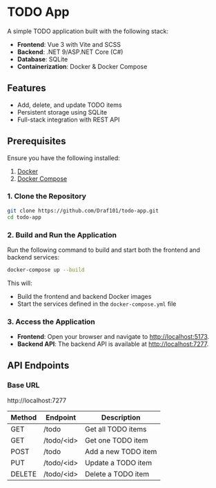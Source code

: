 # TODO App

A simple TODO application built with the following stack:

- **Frontend**: Vue 3 with Vite and SCSS
- **Backend**: .NET 9/ASP.NET Core (C#)
- **Database**: SQLite
- **Containerization**: Docker & Docker Compose

## Features

- Add, delete, and update TODO items
- Persistent storage using SQLite
- Full-stack integration with REST API

## Prerequisites

Ensure you have the following installed:

1. [Docker](https://www.docker.com/get-started)
2. [Docker Compose](https://docs.docker.com/compose/install/)



### 1. Clone the Repository

```bash
git clone https://github.com/Draf101/todo-app.git
cd todo-app
```


### 2. Build and Run the Application

Run the following command to build and start both the frontend and backend services:

```bash
docker-compose up --build
```

This will:
- Build the frontend and backend Docker images
- Start the services defined in the `docker-compose.yml` file


### 3. Access the Application

- **Frontend**: Open your browser and navigate to [http://localhost:5173](http://localhost:5173).
- **Backend API**: The backend API is available at [http://localhost:7277](http://localhost:7277).

## API Endpoints

### Base URL
http://localhost:7277

| Method | Endpoint      | Description          |
|--------|---------------|----------------------|
| GET    | /todo         | Get all TODO items  |
| GET    | /todo/&lt;id&gt;    | Get one TODO item  |
| POST   | /todo         | Add a new TODO item |
| PUT    | /todo/&lt;id&gt;    | Update a TODO item  |
| DELETE | /todo/&lt;id&gt;    | Delete a TODO item  |

